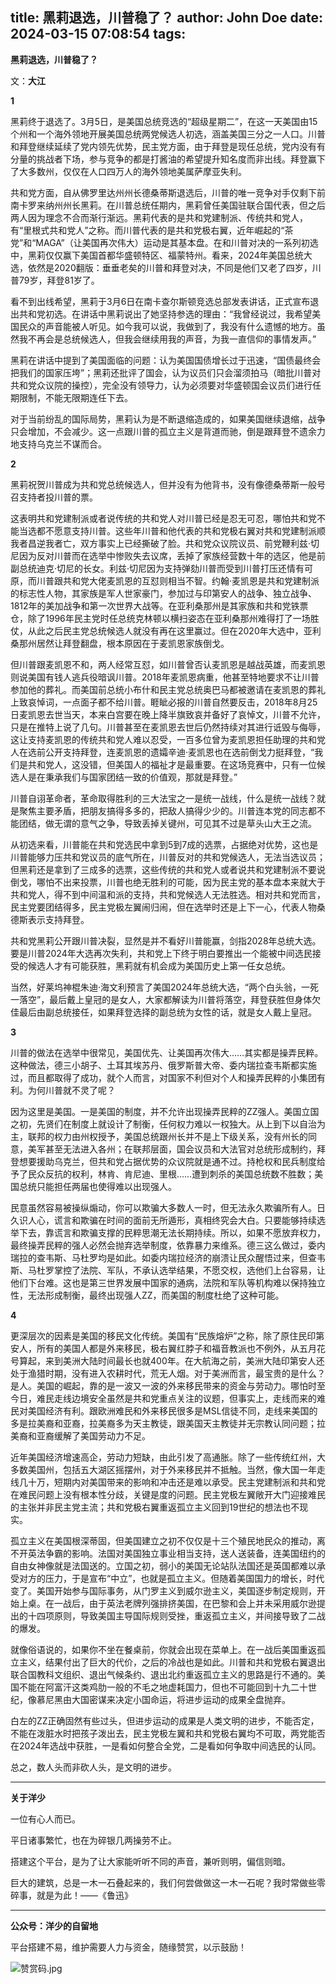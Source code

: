title: 黑莉退选，川普稳了？
author: John Doe
date: 2024-03-15 07:08:54
tags:
---
**黑莉退选，川普稳了？**<!--more-->

文：**大江**

**1**

黑莉终于退选了。3月5日，是美国总统竞选的“超级星期二”，在这一天美国由15个州和一个海外领地开展美国总统两党候选人初选，涵盖美国三分之一人口。川普和拜登继续延续了党内领先优势，民主党方面，由于拜登是现任总统，党内没有有分量的挑战者下场，参与竞争的都是打酱油的希望提升知名度而非出线。拜登赢下了大多数州，仅仅在人口四万人的海外领地美属萨摩亚失利。

共和党方面，自从佛罗里达州州长德桑蒂斯退选后，川普的唯一竞争对手仅剩下前南卡罗来纳州州长黑莉。在川普总统任期内，黑莉曾任美国驻联合国代表，但之后两人因为理念不合而渐行渐远。黑莉代表的是共和党建制派、传统共和党人，有“里根式共和党人”之称。而川普代表的是共和党极右翼，近年崛起的“茶党”和“MAGA”（让美国再次伟大）运动是其基本盘。在和川普对决的一系列初选中，黑莉仅仅赢下美国首都华盛顿特区、福蒙特州。看来，2024年美国总统大选，依然是2020翻版：垂垂老矣的川普和拜登对决，不同是他们又老了四岁，川普79岁，拜登81岁了。

看不到出线希望，黑莉于3月6日在南卡查尔斯顿竞选总部发表讲话，正式宣布退出共和党初选。在讲话中黑莉说出了她坚持参选的理由：“我曾经说过，我希望美国民众的声音能被人听见。如今我可以说，我做到了，我没有什么遗憾的地方。虽然我不再会是总统候选人，但我会继续用我的声音，为我一直信仰的事情发声。”

黑莉在讲话中提到了美国面临的问题：认为美国国债增长过于迅速，“国债最终会把我们的国家压垮”；黑莉还批评了国会，认为议员们只会溜须拍马（暗批川普对共和党众议院的操控），完全没有领导力，认为必须要对华盛顿国会议员们进行任期限制，不能无限期连任下去。

对于当前纷乱的国际局势，黑莉认为是不断退缩造成的，如果美国继续退缩，战争只会增加，不会减少。这一点跟川普的孤立主义是背道而驰，倒是跟拜登不遗余力地支持乌克兰不谋而合。

**2**

黑莉祝贺川普成为共和党总统候选人，但并没有为他背书，没有像德桑蒂斯一般号召支持者投川普的票。

这表明共和党建制派或者说传统的共和党人对川普已经是忍无可忍，哪怕共和党不能当选都不愿意支持川普。这些年川普和他代表的共和党极右翼对共和党建制派顺我者昌逆我者亡，双方事实上已经撕破了脸。共和党众议院议员、前党鞭利兹·切尼因为反对川普而在选举中惨败失去议席，丢掉了家族经营数十年的选区，他是前副总统迪克·切尼的长女。利兹·切尼因为支持弹劾川普而受到川普打压还情有可原，而川普跟共和党大佬麦凯恩的互怼则相当不智。约翰·麦凯恩是共和党建制派的标志性人物，其家族是军人世家豪门，参加过与印第安人的战争、独立战争、1812年的美加战争和第一次世界大战等。在亚利桑那州是其家族和共和党铁票仓，除了1996年民主党时任总统克林顿以横扫姿态在亚利桑那州难得打了一场胜仗，从此之后民主党总统候选人就没有再在这里赢过。但在2020年大选中，亚利桑那州居然让拜登翻盘，根本原因在于麦凯恩家族倒戈。

但川普跟麦凯恩不和，两人经常互怼，如川普曾否认麦凯恩是越战英雄，而麦凯恩则说美国有钱人逃兵役暗讽川普。2018年麦凯恩病重，他甚至特地要求不让川普参加他的葬礼。而美国前总统小布什和民主党总统奥巴马都被邀请在麦凯恩的葬礼上致哀悼词，一点面子都不给川普。睚眦必报的川普自然要反击，2018年8月25日麦凯恩去世当天，本来白宫要在晚上降半旗致哀并备好了哀悼文，川普不允许，只是在推特上说了几句。川普甚至在麦凯恩去世后仍然持续对其进行诋毁与侮辱，这让支持麦凯恩的传统共和党人难以忍受，一百多位曾为麦凯恩担任助理的共和党人在选前公开支持拜登，连麦凯恩的遗孀辛迪·麦凯恩也在选前倒戈力挺拜登，“我们是共和党人，这没错，但美国人的福祉才是最重要。在这场竞赛中，只有一位候选人是在秉承我们与国家团结一致的价值观，那就是拜登。”

川普自诩革命者，革命取得胜利的三大法宝之一是统一战线，什么是统一战线？就是聚焦主要矛盾，把朋友搞得多多的，把敌人搞得少少的。川普连本党的同志都不能团结，做无谓的意气之争，导致丢掉关键州，可见其不过是草头山大王之流。

从初选来看，川普能在共和党选民中拿到5到7成的选票，占据绝对优势，这也是川普能够力压共和党议员的底气所在，川普反对的共和党候选人，无法当选议员；但黑莉还是拿到了三成多的选票，这些传统的共和党人或者说共和党建制派不要说倒戈，哪怕不出来投票，川普也绝无胜利的可能，因为民主党的基本盘本来就大于共和党人，得不到中间温和派的支持，共和党候选人无法胜选。相对共和党而言，民主党要团结得多，民主党极左翼闹归闹，但在选举时还是上下一心，代表人物桑德斯表示支持拜登。

共和党黑莉公开跟川普决裂，显然是并不看好川普能赢，剑指2028年总统大选。要是川普2024年大选再次失利，共和党上下终于明白要推出一个能被中间选民接受的候选人才有可能获胜，黑莉就有机会成为美国历史上第一任女总统。

当然，好莱坞神棍朱迪·海文利预言了美国2024年总统大选，“两个白头翁，一死一落空”，最后戴上皇冠的是女人，大家都解读为川普将落空，拜登获胜但身体欠佳最后由副总统接任，如果拜登选择的副总统为女性的话，就是女人戴上皇冠。

**3**

川普的做法在选举中很常见，美国优先、让美国再次伟大……其实都是操弄民粹。这种做法，德三小胡子、土耳其埃苏丹、俄罗斯普大帝、委内瑞拉查韦斯都实施过，而且都取得了成功，就个人而言，对国家不利但对个人和操弄民粹的小集团有利。为何川普就不灵了呢？

因为这里是美国。一是美国的制度，并不允许出现操弄民粹的ZZ强人。美国立国之初，先贤们在制度上就设计了制衡，任何权力难以一权独大。从上到下以自治为主，联邦的权力由州权授予，美国总统跟州长并不是上下级关系，没有州长的同意，美军甚至无法进入各州；在联邦层面，国会议员和大法官对总统形成制约，拜登想要援助乌克兰，但共和党占据优势的众议院就是通不过。持枪权和民兵制度给予了民众反抗的权利，林肯、肯尼迪、里根……遭到刺杀的美国总统数不胜数；美国总统只能担任两届也使得难以出现强人。

民意虽然容易被操纵煽动，你可以欺骗大多数人一时，但无法永久欺骗所有人。日久识人心，谎言和欺骗在时间的面前无所遁形，真相终究会大白。只要能够持续选举下去，靠谎言和欺骗支撑的民粹思潮无法长期持续。所以，如果不愿放弃权力，最终操弄民粹的强人必然会抛弃选举制度，依靠暴力来维系。德三这么做过，委内瑞拉的查韦斯、马杜罗均是如此。如委内瑞拉经济的崩溃让民众醒悟过来，但查韦斯、马杜罗掌控了法院、军队，不承认选举结果，不愿交权，选他们上台容易，让他们下台难。这也是第三世界发展中国家的通病，法院和军队等机构难以保持独立性，无法形成制衡，最终出现强人ZZ，而美国的制度杜绝了这种可能。

**4**

更深层次的因素是美国的移民文化传统。美国有“民族熔炉”之称，除了原住民印第安人，所有的美国人都是外来移民，极右翼红脖子和福音教派也不例外，从五月花号算起，来到美洲大陆时间最长也就400年。在大航海之前，美洲大陆印第安人还处于渔猎时期，没有进入农耕时代，荒无人烟。对于美洲而言，最宝贵的是什么？是人。美国的崛起，靠的是一波又一波的外来移民带来的资金与劳动力。哪怕时至今日，难民走线边境安全虽然是共和党重点关注的议题，但事实上，走线而来的难民对美国经济有利。跟欧洲难民和外来移民很多是MSL信徒不同，走线来美国的多是拉美裔和亚裔，拉美裔多为天主教徒，跟美国天主教徒并无宗教认同问题；拉美裔和亚裔缓解了美国劳动力不足。

近年美国经济增速高企，劳动力短缺，由此引发了高通胀。除了一些传统红州，大多数美国州，包括五大湖区摇摆州，对于外来移民并不抵触。当然，像大国一年走线几十万，短期内对美国带来的影响和冲击还是难以承受。民主党建制派和共和党在难民问题上没有根本性分歧，关键是度的问题。民主党极左翼敞开大门迎接难民的主张并非民主党主流；共和党极右翼重返孤立主义回到19世纪的想法也不现实。

孤立主义在美国根深蒂固，但美国建立之初不仅仅是十三个殖民地民众的推动，离不开英法争霸的影响。法国对美国独立事业相当支持，送人送装备，连美国纽约的自由女神像就是法国送的。立国之初，弱小的美国无论站队法国还是英国都难以承受对方的压力，于是宣布“中立”，也就是孤立主义。但随着美国国力的增长，时代变了。美国开始参与国际事务，从门罗主义到威尔逊主义，美国逐步制定规则，开始上桌。在一战后，由于英法老牌列强排挤美国，在巴黎和会上并未采用威尔逊提出的十四项原则，导致美国主导国际规则受挫，重返孤立主义，并间接导致了二战的爆发。

就像俗语说的，如果你不坐在餐桌前，你就会出现在菜单上。在一战后美国重返孤立主义，结果付出了巨大的代价，之后的冷战也是如此。川普和共和党极右翼退出联合国教科文组织、退出气候条约、退出北约重返孤立主义的思路是行不通的。美国不能在阿富汗这类鸡肋一般的不毛之地虚耗国力，但也不可能回到十九二十世纪，像慕尼黑由大国密谋来决定小国命运，将进步运动的成果全盘抛弃。

白左的ZZ正确固然有些过头，但进步运动的成果是人类文明的进步，不能否定，不能在泼脏水时把孩子泼出去，民主党极左翼和共和党极右翼均不可取，两党能否在2024年选战中获胜，一是看如何整合全党，二是看如何争取中间选民的认同。

总之，数人头而非砍人头，是文明的进步。
- - -
**关于洋少**

一位有心人而已。

平日诸事繁忙，也在为碎银几两操劳不止。

搭建这个平台，是为了让大家能听听不同的声音，兼听则明，偏信则暗。

巨大的建筑，总是一木一石叠起来的，我们何尝做做这一木一石呢？我时常做些零碎事，就是为此！——《鲁迅》

---

**公众号：洋少的自留地** 

平台搭建不易，维护需要人力与资金，随缘赞赏，以示鼓励！

![赞赏码.jpg](/images/shang.jpg)